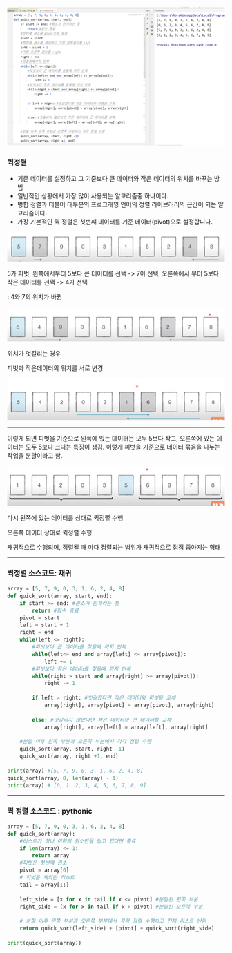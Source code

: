 ![image-20220330141713328](homework.assets/image-20220330141713328.png)





### 퀵정렬 

-  기준 데이터를 설정하고 그 기준보다 큰 데이터와 작은 데이터의 위치를 바꾸는 방법 
- 일반적인 상황에서 가장 많이 사용되는 알고리즘중 하나이다. 
- 병합 정렬과 더불어 대부분의 프로그래밍 언어의 정렬 라이브러리의 근간이 되는 알고리즘이다.
- 가장 기본적인 퀵 정렬은 첫번쨰 데이터를 기준 데이터(pivot)으로 설정합니다. 



![image-20220330131530564](homework.assets/image-20220330131530564.png)

5가 피벗, 왼쪽에서부터 5보다 큰 데이터를 선택 -> 7이 선택, 오른쪽에서 부터 5보다 작은 데이터를 선택 -> 4가 선택 

: 4와 7의 위치가 바뀜 

![image-20220330131646348](homework.assets/image-20220330131646348.png)



위치가 엇갈리는 경우 

피벗과 작은데이터의 위치를 서로 변경 

![image-20220330132214428](homework.assets/image-20220330132214428.png)



----

이렇게 되면 피벗을 기준으로 왼쪽에 있는 데이터는 모두 5보다 작고, 오른쪽에 있는 데이터는 모두 5보다 크다는 특징이 생김. 이렇게 피벗을 기준으로 데이터 묶음을 나누는 작업을 분할이라고 함.

![image-20220330132450858](homework.assets/image-20220330132450858.png)

다시 왼쪽에 있는 데이터를 상대로 퀵정렬 수행 

오른쪽 데이터 상대로 퀵정렬 수행 

재귀적으로 수행되며, 정렬될 때 마다 정렬되는 범위가 재귀적으로 점점 좁아지는 형태 

-----



### 퀵정렬 소스코드: 재귀 

```python
array = [5, 7, 9, 0, 3, 1, 6, 2, 4, 8]
def quick_sort(array, start, end):
    if start >= end: #원소가 한개라는 뜻
        return #함수 종료
    pivot = start
    left = start + 1
    right = end
    while(left <= right):
        #피벗보다 큰 데이터를 찾을때 까지 반복
        while(left<= end and array[left] <= array[pivot]):
            left += 1
        #피벗보다 작은 데이터를 찾을때 까지 반복
        while(right > start and array[right] >= array[pivot]):
            right -= 1

        if left > right: #엇갈렸다면 작은 데이터와 피벗을 교체
            array[right], array[pivot] = array[pivot], array[right]

        else: #엇갈리지 않았다면 작은 데이터와 큰 데이터를 교체
            array[right], array[left] = array[left], array[right]

    #분할 이후 왼쪽 부분과 오른쪽 부분에서 각각 정렬 수행
    quick_sort(array, start, right -1)
    quick_sort(array, right +1, end)

print(array) #[5, 7, 9, 0, 3, 1, 6, 2, 4, 8]
quick_sort(array, 0, len(array) - 1)
print(array) # [0, 1, 2, 3, 4, 5, 6, 7, 8, 9]
```

-----



### 퀵 정렬 소스코드 : pythonic

```python
array = [5, 7, 9, 0, 3, 1, 6, 2, 4, 8]
def quick_sort(array):
    #리스트가 하나 이하의 원소만을 담고 있다면 종료
    if len(array) <= 1:
        return array
    #피벗은 첫번째 원소
    pivot = array[0]
    # 피벗을 제외한 리스트
    tail = array[1:]

    left_side = [x for x in tail if x <= pivot] #분할된 왼쪽 부분
    right_side = [x for x in tail if x > pivot] #분할된 오른쪽 부분

    # 분할 이후 왼쪽 부분과 오른쪽 부분에서 각각 정렬 수행하고 전체 리스트 반환
    return quick_sort(left_side) + [pivot] + quick_sort(right_side)

print(quick_sort(array))
```

